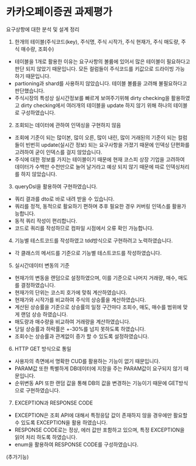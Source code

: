 # 카카오페이증권 과제평가

요구상항에 대한 분석 및 설계 정리
1. 한개의 테이블(주식코드(key), 주식명, 주식 시작가, 주식 현재가, 주식 매도량, 주식 매수량, 조회수)
- 테이블을 1개로 활용한 이유는 요구사항의 볼륨에 있어서 많은 테이블이 필요하다고 판단 되지 않았기 때문입니다. 모든 컬럼들이 주식코드를 키값으로 드라이빙 가능 하기 때문입니다.
- partioning과 shard를 사용하지 않았습니다. 테이블 볼륨을 고려해 불필요하다고 판단했습니다.
- 주식시장의 특성상 실시간정보를 빠르게 보여주기위해 dirty checking을 활용하였고 dirty checking에서 여러개의 테이블을 update 하지 않기 위해 하나의 테이블로 구성하였습니다.
2. 조회되는 데이터에 관하여 인덱싱을 구현하지 않음
- 조회에 기준이 되는 많이본, 많이 오른, 많이 내린, 많이 거래된의 기준이 되는 컬럼들이 빈번히 update(실시간 정보) 되는 요구사항을 가졌기 때문에 인덱싱 단편화를 고려하여 굳이 인덱스를 걸지 않았습니다.
- 주식에 대한 정보를 가지는 테이블이기 때문에 현재 코스피 상장 기업을 고려하여 데이터가 수백만 수천만으로 늘어 날거라고 예상 되지 않기 때문에 따로 인덱싱처리를 하지 않았습니다.
3. queryDsl을 활용하여 구현하였습니다. 
- 쿼리 결과를 dto로 바로 내려 받을 수 있습니다. 
- 쿼리를 정적, 동적으로 활요하기 편하며 추후 필요한 경우 커버링 인덱스를 활용가능합니다.
- 동적 쿼리 작성이 편리합니다.
- 코드로 쿼리를 작성하므로 컴파일 시점에서 오류 확인 가능합니다.
4. 기능별 테스트코드를 작성하였고 tdd방식으로 구현하려고 노력하였습니다.
- 각 클래스의 메서드를 기준으로 기능별 테스트코드를 작성하였습니다.
5. 실시간데이터 변동의 기준
- 현재가의 변동을 랜덤으로 설정하였으며, 이를 기준으로 나머지 거래량, 매수, 매도를 결정하였습니다.
- 현재가의 단위는 코스피 호가에 맞춰 계산하였습니다.
- 현재가와 시작가를 비교하여 주식의 상승률을 계산하였습니다.
- 계산된 상승률을 기준으로 상승률의 일정 구간마다 조회수, 매도, 매수를 범위에 맞게 랜덤 상승 하였습니다.
- 매도량과 매수량을 비교하여 거래량을 계산하였습니다.
- 당일 상승률과 하락률은 +-30%를 넘지 못하도록 하였습니다.
- 조회수는 상승률과 관계없이 증가 할 수 있도록 설정하였습니다.
6. HTTP GET 방식으로 통일
- 사용자의 측면에서 명확한 CUD를 활용하는 기능이 없기 때문입니다.
- PARAM값 또한 특별하게 DB데이터에 지장을 주는 PARAM값이 요구되지 않기 때문입니다.
- 순위변동 API 또한 랜덤 값을 통해 DB의 값을 변경하는 기능이기 때문에 GET방식으로 구현하였습니다.
7. EXCEPTION과 RESPONSE CODE
- EXCEPTION은 조회 API에 대해서 특정응답 값이 존재하지 않을 경우에만 활요할 수 있도록 EXCEPTION을 활용 하였습니다.
- RESPONSE CODE로는 정상, 에러 값만 포함하고 있으며, 특정 EXCEPTION을 읽어 처리 하도록 하였습니다.
- enum을 활용하여 RESPONSE CODE를 구성하였습니다.

(추가기능)

